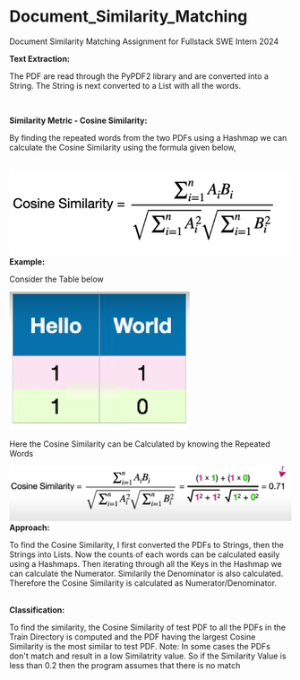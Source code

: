 # Document_Similarity_Matching
 Document Similarity Matching Assignment for Fullstack SWE Intern 2024
 
 <b>Text Extraction:</b>
 <p>The PDF are read through the PyPDF2 library and are converted into a String. The String is next converted to a List with all the words.</p><br>
 
 <b>Similarity Metric - Cosine Similarity:</b>
 <p>By finding the repeated words from the two PDFs using a Hashmap we can calculate the Cosine Similarity using the formula given below,</p><br>
 <img src="./assets/Cosine_Similarity.png"><br>
 <b>Example:</b><br>
 <p>Consider the Table below</p>
 <img src = "./assets/table.png">
 <p>Here the Cosine Similarity can be Calculated by knowing the Repeated Words</p>
 <img src="./assets/example.png"><br>
 <b>Approach:</b>
 <p>To find the Cosine Similarity, I first converted the PDFs to Strings, then the Strings into Lists. Now the counts of each words can be calculated easily using a Hashmaps. Then iterating through all the Keys in the Hashmap we can calculate the Numerator. Similarily the Denominator is also calculated. Therefore the Cosine Similarity is calculated as Numerator/Denominator.</p><br>
 <b>Classification: </b><br>
 <p>To find the similarity, the Cosine Similarity of test PDF to all the PDFs in the Train Directory is computed and the PDF having the largest Cosine Similarity is the most similar to test PDF. Note: In some cases the PDFs don't match and result in a low Similatrity value. So if the Similarity Value is less than 0.2 then the program assumes that there is no match</p>
